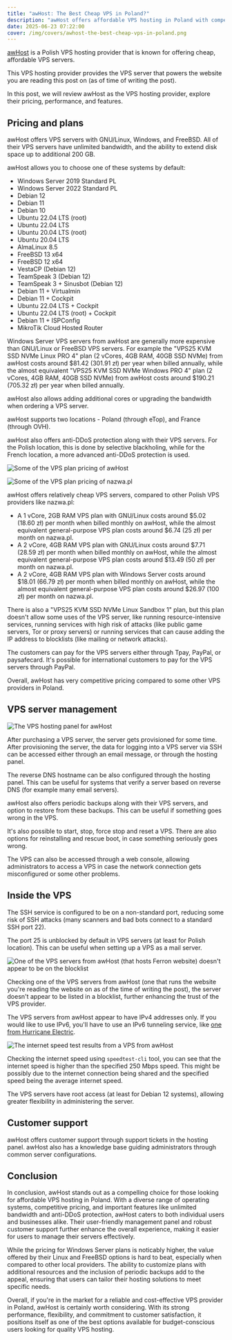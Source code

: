 ```yaml
---
title: "awHost: The Best Cheap VPS in Poland?"
description: "awHost offers affordable VPS hosting in Poland with competitive pricing, flexible plans, unlimited bandwidth, ideal for both individuals and businesses."
date: 2025-06-23 07:22:00
cover: /img/covers/awhost-the-best-cheap-vps-in-poland.png
---
```


[awHost](https://awhost.pl/) is a Polish VPS hosting provider that is known for offering cheap, affordable VPS servers.

This VPS hosting provider provides the VPS server that powers the website you are reading this post on (as of time of writing the post).

In this post, we will review awHost as the VPS hosting provider, explore their pricing, performance, and features.

## Pricing and plans

awHost offers VPS servers with GNU/Linux, Windows, and FreeBSD. All of their VPS servers have unlimited bandwidth, and the ability to extend disk space up to additional 200 GB.

awHost allows you to choose one of these systems by default:

- Windows Server 2019 Standard PL
- Windows Server 2022 Standard PL
- Debian 12
- Debian 11
- Debian 10
- Ubuntu 22.04 LTS (root)
- Ubuntu 22.04 LTS
- Ubuntu 20.04 LTS (root)
- Ubuntu 20.04 LTS
- AlmaLinux 8.5
- FreeBSD 13 x64
- FreeBSD 12 x64
- VestaCP (Debian 12)
- TeamSpeak 3 (Debian 12)
- TeamSpeak 3 + Sinusbot (Debian 12)
- Debian 11 + Virtualmin
- Debian 11 + Cockpit
- Ubuntu 22.04 LTS + Cockpit
- Ubuntu 22.04 LTS (root) + Cockpit
- Debian 11 + ISPConfig
- MikroTik Cloud Hosted Router

Windows Server VPS servers from awHost are generally more expensive than GNU/Linux or FreeBSD VPS servers. For example the "VPS25 KVM SSD NVMe Linux PRO 4" plan (2 vCores, 4GB RAM, 40GB SSD NVMe) from awHost costs around $81.42 (301.91 zł) per year when billed annually, while the almost equivalent "VPS25 KVM SSD NVMe Windows PRO 4" plan (2 vCores, 4GB RAM, 40GB SSD NVMe) from awHost costs around $190.21 (705.32 zł) per year when billed annually.

awHost also allows adding additional cores or upgrading the bandwidth when ordering a VPS server.

awHost supports two locations - Poland (through eTop), and France (through OVH).

awHost also offers anti-DDoS protection along with their VPS servers. For the Polish location, this is done by selective blackholing, while for the French location, a more advanced anti-DDoS protection is used.

![Some of the VPS plan pricing of awHost](img/vps-pricing-awhost.png)

![Some of the VPS plan pricing of nazwa.pl](img/vps-pricing-nazwapl.png)

awHost offers relatively cheap VPS servers, compared to other Polish VPS providers like nazwa.pl:

- A 1 vCore, 2GB RAM VPS plan with GNU/Linux costs around $5.02 (18.60 zł) per month when billed monthly on awHost, while the almost equivalent general-purpose VPS plan costs around $6.74 (25 zł) per month on nazwa.pl.
- A 2 vCore, 4GB RAM VPS plan with GNU/Linux costs around $7.71 (28.59 zł) per month when billed monthly on awHost, while the almost equivalent general-purpose VPS plan costs around $13.49 (50 zł) per month on nazwa.pl.
- A 2 vCore, 4GB RAM VPS plan with Windows Server costs around $18.01 (66.79 zł) per month when billed monthly on awHost, while the almost equivalent general-purpose VPS plan costs around $26.97 (100 zł) per month on nazwa.pl.

There is also a "VPS25 KVM SSD NVMe Linux Sandbox 1" plan, but this plan doesn't allow some uses of the VPS server, like running resource-intensive services, running services with high risk of attacks (like public game servers, Tor or proxy servers) or running services that can cause adding the IP address to blocklists (like mailing or network attacks).

The customers can pay for the VPS servers either through Tpay, PayPal, or paysafecard. It's possible for international customers to pay for the VPS servers through PayPal.

Overall, awHost has very competitive pricing compared to some other VPS providers in Poland.

## VPS server management

![The VPS hosting panel for awHost](img/awhost-vps-panel.png)

After purchasing a VPS server, the server gets provisioned for some time. After provisioning the server, the data for logging into a VPS server via SSH can be accessed either through an email message, or through the hosting panel.

The reverse DNS hostname can be also configured through the hosting panel. This can be useful for systems that verify a server based on reverse DNS (for example many email servers).

awHost also offers periodic backups along with their VPS servers, and option to restore from these backups. This can be useful if something goes wrong in the VPS.

It's also possible to start, stop, force stop and reset a VPS. There are also options for reinstalling and rescue boot, in case something seriously goes wrong.

The VPS can also be accessed through a web console, allowing administrators to access a VPS in case the network connection gets misconfigured or some other problems.

## Inside the VPS

The SSH service is configured to be on a non-standard port, reducing some risk of SSH attacks (many scanners and bad bots connect to a standard SSH port 22).

The port 25 is unblocked by default in VPS servers (at least for Polish location). This can be useful when setting up a VPS as a mail server.

![One of the VPS servers from awHost (that hosts Ferron website) doesn't appear to be on the blocklist](img/awhost-vps-blocklists.png)

Checking one of the VPS servers from awHost (one that runs the website you're reading the website on as of the time of writing the post), the server doesn't appear to be listed in a blocklist, further enhancing the trust of the VPS provider.

The VPS servers from awHost appear to have IPv4 addresses only. If you would like to use IPv6, you'll have to use an IPv6 tunneling service, like [one from Hurricane Electric](https://tunnelbroker.net/).

![The internet speed test results from a VPS from awHost](img/awhost-speed-test.png)

Checking the internet speed using `speedtest-cli` tool, you can see that the internet speed is higher than the specified 250 Mbps speed. This might be possibly due to the internet connection being shared and the specified speed being the average internet speed.

The VPS servers have root access (at least for Debian 12 systems), allowing greater flexibility in administering the server.

## Customer support

awHost offers customer support through support tickets in the hosting panel. awHost also has a knowledge base guiding administrators through common server configurations.

## Conclusion

In conclusion, awHost stands out as a compelling choice for those looking for affordable VPS hosting in Poland. With a diverse range of operating systems, competitive pricing, and important features like unlimited bandwidth and anti-DDoS protection, awHost caters to both individual users and businesses alike. Their user-friendly management panel and robust customer support further enhance the overall experience, making it easier for users to manage their servers effectively.

While the pricing for Windows Server plans is noticably higher, the value offered by their Linux and FreeBSD options is hard to beat, especially when compared to other local providers. The ability to customize plans with additional resources and the inclusion of periodic backups add to the appeal, ensuring that users can tailor their hosting solutions to meet specific needs.

Overall, if you're in the market for a reliable and cost-effective VPS provider in Poland, awHost is certainly worth considering. With its strong performance, flexibility, and commitment to customer satisfaction, it positions itself as one of the best options available for budget-conscious users looking for quality VPS hosting.
